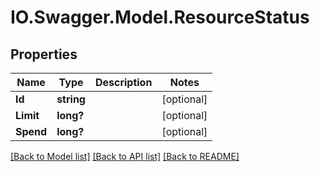 # IO.Swagger.Model.ResourceStatus
## Properties

Name | Type | Description | Notes
------------ | ------------- | ------------- | -------------
**Id** | **string** |  | [optional] 
**Limit** | **long?** |  | [optional] 
**Spend** | **long?** |  | [optional] 

[[Back to Model list]](../README.md#documentation-for-models) [[Back to API list]](../README.md#documentation-for-api-endpoints) [[Back to README]](../README.md)

